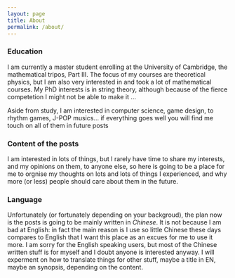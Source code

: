```yaml
---
layout: page
title: About
permalink: /about/
---
```

### Education

I am currently a master student enrolling at the University of Cambridge, the mathematical tripos, Part III. The focus of my courses are theoretical physics, but I am also very interested in and took a lot of mathematical courses. My PhD interests is in string theory, although because of the fierce competetion I might not be able to make it ...

Aside from study, I am interested in computer science, game design, to rhythm games, J-POP musics... if everything goes well you will find me touch on all of them in future posts


### Content of the posts

I am interested in lots of things, but I rarely have time to share my interests, and my opinions on them, to anyone else, so here is going to be a place for me to orgnise my thoughts on lots and lots of things I experienced, and why more (or less) people should care about them in the future.



### Language
Unfortunately (or fortunately depending on your backgroud), the plan now is the posts is going to be mainly written in _Chinese_. It is not because I am bad at English: in fact the main reason is I use so little Chinese these days compares to English that I want this place as an excues for me to use it more. I am sorry for the English speaking users, but most of the Chinese written stuff is for myself and I doubt anyone is interested anyway. I will experment on how to translate things for other stuff, maybe a title in EN, maybe an synopsis, depending on the content.


